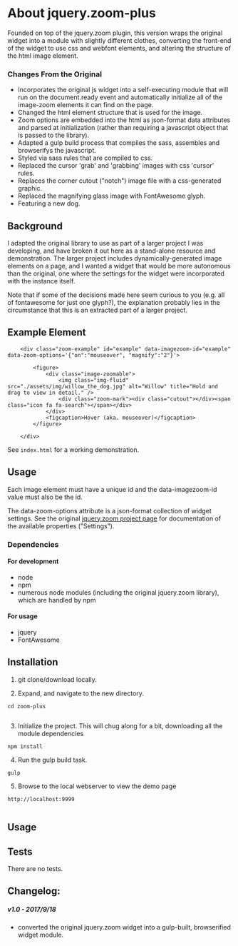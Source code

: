 # About jquery.zoom-plus

Founded on top of the jquery.zoom plugin, this version wraps the original widget into a module with slightly different clothes,
converting the front-end of the widget to use css and webfont elements, and altering the structure of the html image element.

### Changes From the Original


* Incorporates the original js widget into a self-executing module that will run on the document.ready event and 
automatically initialize all of the image-zoom elements it can find on the page.
* Changed the html element structure that is used for the image.
* Zoom options are embedded into the html as json-format data attributes and parsed at initialization (rather than requiring a javascript object that is passed to the library).
* Adapted a gulp build process that compiles the sass, assembles and browserifys the javascript.
* Styled via sass rules that are compiled to css.
* Replaced the cursor 'grab' and 'grabbing' images with css 'cursor' rules.
* Replaces the corner cutout ("notch") image file with a css-generated graphic.
* Replaced the magnifying glass image with FontAwesome glyph.
* Featuring a new dog.


## Background
I adapted the original library to use as part of a larger project I was developing, and have broken it out here as a stand-alone resource and demonstration.
The larger project includes dynamically-generated image elements on a page, and I wanted a widget that would be more autonomous than the original, one where the settings for the widget were incorporated with the instance itself.

Note that if some of the decisions made here seem curious to you (e.g. all of fontawesome for just one glyph?), the explanation probably lies in the circumstance that this is an extracted part of a larger project. 


## Example Element

```
    <div class="zoom-example" id="example" data-imagezoom-id="example" data-zoom-options='{"on":"mouseover", "magnify":"2"}'>

        <figure>
            <div class="image-zoomable">
                <img class="img-fluid" src="./assets/img/willow_the_dog.jpg" alt="Willow" title="Hold and drag to view in detail." />
                <div class="zoom-mark"><div class="cutout"></div><span class="icon fa fa-search"></span></div>
            </div>
            <figcaption>Hover (aka. mouseover)</figcaption>
        </figure>

    </div>
```    

See `index.html` for a working demonstration.


## Usage

Each image element must have a unique id and the data-imagezoom-id value must also be the id.

The data-zoom-options attribute is a json-format collection of widget settings.
See the original [jquery.zoom project page](http://jacklmoore.com/zoom/) for documentation of the available properties ("Settings").



### Dependencies

#### For development
* node
* npm
* numerous node modules (including the original jquery.zoom library), which are handled by npm

#### For usage
* jquery
* FontAwesome

## Installation

1. git clone/download locally.

2. Expand, and navigate to the new directory.

```
cd zoom-plus


```

3. Initialize the project. This will chug along for a bit, downloading all the module dependencies

```
npm install

```


4. Run the gulp build task.

```
gulp
```


5. Browse to the local webserver to view the demo page

```
http://localhost:9999


```



## Usage








## Tests

There are no tests.




## Changelog:

##### v1.0 - 2017/9/18
* converted the original jquery.zoom widget into a gulp-built, browserified widget module.
